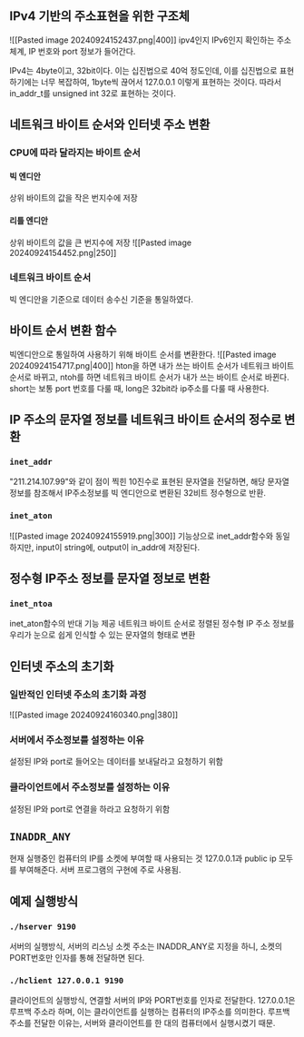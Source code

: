 ## IPv4 기반의 주소표현을 위한 구조체
![[Pasted image 20240924152437.png|400]]
ipv4인지 IPv6인지 확인하는 주소체계, IP 번호와 port 정보가 들어간다.

IPv4는 4byte이고, 32bit이다. 이는 십진법으로 40억 정도인데, 이를 십진법으로 표현하기에는 너무 복잡하여, 1byte씩 끊어서 127.0.0.1 이렇게 표현하는 것이다.
따라서 in_addr_t를 unsigned int 32로 표현하는 것이다.

## 네트워크 바이트 순서와 인터넷 주소 변환
### CPU에 따라 달라지는 바이트 순서
#### 빅 엔디안
상위 바이트의 값을 작은 번지수에 저장
#### 리틀 엔디안
상위 바이트의 값을 큰 번지수에 저장
![[Pasted image 20240924154452.png|250]]
### 네트워크 바이트 순서
빅 엔디안을 기준으로 데이터 송수신 기준을 통일하였다.
## 바이트 순서 변환 함수
빅엔디안으로 통일하여 사용하기 위해 바이트 순서를 변환한다.
![[Pasted image 20240924154717.png|400]]
hton을 하면 내가 쓰는 바이트 순서가 네트워크 바이트 순서로 바뀌고,
ntoh를 하면 네트워크 바이트 순서가 내가 쓰는 바이트 순서로 바뀐다.
short는 보통 port 번호를 다룰 때, long은 32bit라 ip주소를 다룰 때 사용한다.
## IP 주소의 문자열 정보를 네트워크 바이트 순서의 정수로 변환
### `inet_addr`
"211.214.107.99"와 같이 점이 찍힌 10진수로 표현된 문자열을 전달하면, 해당 문자열 정보를 참조해서 IP주소정보를 빅 엔디안으로 변환된 32비트 정수형으로 반환.
### `inet_aton`
![[Pasted image 20240924155919.png|300]]
기능상으로 inet_addr함수와 동일하지만, input이 string에, output이 in_addr에 저장된다.
## 정수형 IP주소 정보를 문자열 정보로 변환
### `inet_ntoa`
inet_aton함수의 반대 기능 제공 네트워크 바이트 순서로 정렬된 정수형 IP 주소 정보를 우리가 눈으로 쉽게 인식할 수 있는 문자열의 형태로 변환
## 인터넷 주소의 초기화
### 일반적인 인터넷 주소의 초기화 과정
![[Pasted image 20240924160340.png|380]]
### 서버에서 주소정보를 설정하는 이유
설정된 IP와 port로 들어오는 데이터를 보내달라고 요청하기 위함
### 클라이언트에서 주소정보를 설정하는 이유
설정된 IP와 port로 연결을 하라고 요청하기 위함
## `INADDR_ANY`
현재 실행중인 컴퓨터의 IP를 소켓에 부여할 때 사용되는 것
127.0.0.1과 public ip 모두를 부여해준다.
서버 프로그램의 구현에 주로 사용됨.

## 예제 실행방식
### `./hserver 9190`
서버의 실행방식, 서버의 리스닝 소켓 주소는 INADDR_ANY로 지정을 하니, 소켓의 PORT번호만 인자를 통해 전달하면 된다.
### `./hclient 127.0.0.1 9190`
클라이언트의 실행방식, 연결할 서버의 IP와 PORT번호를 인자로 전달한다.
127.0.0.1은 루프백 주소라 하며, 이는 클라이언트를 실행하는 컴퓨터의 IP주소를 의미한다.
루프백 주소를 전달한 이유는, 서버와 클라이언트를 한 대의 컴퓨터에서 실행시켰기 때문.